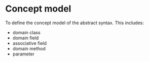 # Concept model
To define the concept model of the abstract syntax. 
This includes:
- domain class
- domain field
- associative field
- domain method
- parameter